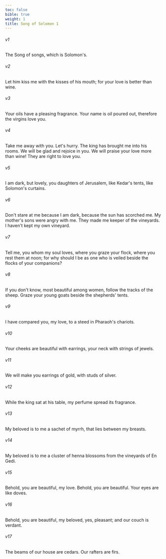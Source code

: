 ```yaml
---
toc: false
bible: true
weight: 1
title: Song of Solomon 1
---
```




###### v1 
The Song of songs, which is Solomon's. 

###### v2 
Let him kiss me with the kisses of his mouth; for your love is better than wine. 

###### v3 
Your oils have a pleasing fragrance. Your name is oil poured out, therefore the virgins love you. 

###### v4 
Take me away with you. Let's hurry. The king has brought me into his rooms. We will be glad and rejoice in you. We will praise your love more than wine! They are right to love you. 

###### v5 
I am dark, but lovely, you daughters of Jerusalem, like Kedar's tents, like Solomon's curtains. 

###### v6 
Don't stare at me because I am dark, because the sun has scorched me. My mother's sons were angry with me. They made me keeper of the vineyards. I haven't kept my own vineyard. 

###### v7 
Tell me, you whom my soul loves, where you graze your flock, where you rest them at noon; for why should I be as one who is veiled beside the flocks of your companions? 

###### v8 
If you don't know, most beautiful among women, follow the tracks of the sheep. Graze your young goats beside the shepherds' tents. 

###### v9 
I have compared you, my love, to a steed in Pharaoh's chariots. 

###### v10 
Your cheeks are beautiful with earrings, your neck with strings of jewels. 

###### v11 
We will make you earrings of gold, with studs of silver. 

###### v12 
While the king sat at his table, my perfume spread its fragrance. 

###### v13 
My beloved is to me a sachet of myrrh, that lies between my breasts. 

###### v14 
My beloved is to me a cluster of henna blossoms from the vineyards of En Gedi. 

###### v15 
Behold, you are beautiful, my love. Behold, you are beautiful. Your eyes are like doves. 

###### v16 
Behold, you are beautiful, my beloved, yes, pleasant; and our couch is verdant. 

###### v17 
The beams of our house are cedars. Our rafters are firs.
